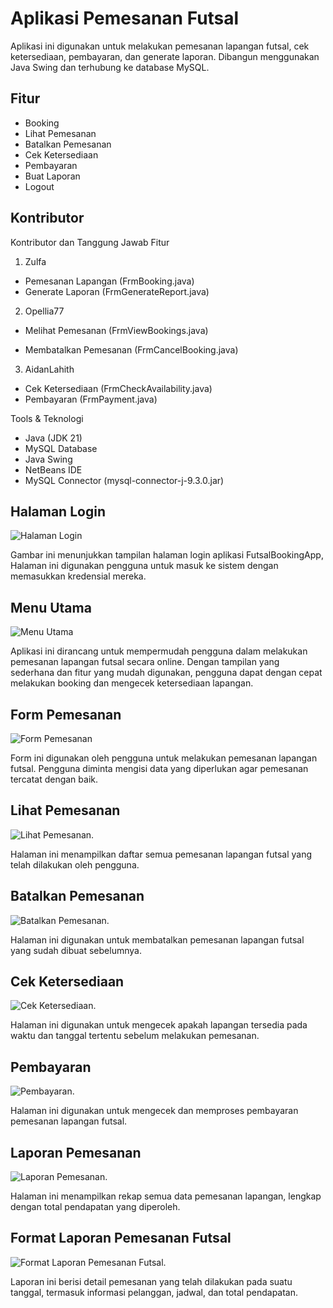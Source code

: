# Aplikasi Pemesanan Futsal

Aplikasi ini digunakan untuk melakukan pemesanan lapangan futsal, cek ketersediaan, pembayaran, dan generate laporan. Dibangun menggunakan Java Swing dan terhubung ke database MySQL.

## Fitur
- Booking
- Lihat Pemesanan
- Batalkan Pemesanan
- Cek Ketersediaan
- Pembayaran
- Buat Laporan
- Logout

## Kontributor
Kontributor dan Tanggung Jawab Fitur
1. Zulfa
- Pemesanan Lapangan (FrmBooking.java)
- Generate Laporan (FrmGenerateReport.java)

2. Opellia77
- Melihat Pemesanan (FrmViewBookings.java)

- Membatalkan Pemesanan (FrmCancelBooking.java)

3. AidanLahith
- Cek Ketersediaan (FrmCheckAvailability.java)
- Pembayaran (FrmPayment.java)

Tools & Teknologi
- Java (JDK 21)
- MySQL Database
- Java Swing
- NetBeans IDE
- MySQL Connector (mysql-connector-j-9.3.0.jar)

## Halaman Login
![Halaman Login](src/futsalbookingapp/WhatsApp-Image-2025-05-24-at-17-41-12-edf3e378.jpg)

Gambar ini menunjukkan tampilan halaman login aplikasi FutsalBookingApp, Halaman ini digunakan pengguna untuk masuk ke sistem dengan memasukkan kredensial mereka.

## Menu Utama
![Menu Utama](src/futsalbookingapp/WhatsApp-Image-2025-05-24-at-17.41.39-a45da029.jpg)

Aplikasi ini dirancang untuk mempermudah pengguna dalam melakukan pemesanan lapangan futsal secara online. Dengan tampilan yang sederhana dan fitur yang mudah digunakan, pengguna dapat dengan cepat melakukan booking dan mengecek ketersediaan lapangan.

## Form Pemesanan
![Form Pemesanan](src/futsalbookingapp/WhatsApp-Image-2025-05-24-at-17.41.56-24a0b6f1.jpg)

Form ini digunakan oleh pengguna untuk melakukan pemesanan lapangan futsal. Pengguna diminta mengisi data yang diperlukan agar pemesanan tercatat dengan baik.

## Lihat Pemesanan
![Lihat Pemesanan](src/futsalbookingapp/WhatsApp-Image-2025-05-24-at-7.44.12_df4a1c09.jpg).

Halaman ini menampilkan daftar semua pemesanan lapangan futsal yang telah dilakukan oleh pengguna.

## Batalkan Pemesanan
![Batalkan Pemesanan](src/futsalbookingapp/WhatsApp-Image-2025-05-24-at-17.44.27_9433fa61.jpg).

Halaman ini digunakan untuk membatalkan pemesanan lapangan futsal yang sudah dibuat sebelumnya.

## Cek Ketersediaan
![Cek Ketersediaan](src/futsalbookingapp/WhatsApp-Image-2025-05-24-at-17.44.42_3c8810cd.jpg).

Halaman ini digunakan untuk mengecek apakah lapangan tersedia pada waktu dan tanggal tertentu sebelum melakukan pemesanan.

## Pembayaran
![Pembayaran](src/futsalbookingapp/WhatsApp-Image-2025-05-24-at-17.44.58_ed6cb086.jpg).

Halaman ini digunakan untuk mengecek dan memproses pembayaran pemesanan lapangan futsal.

## Laporan Pemesanan
![Laporan Pemesanan](src/futsalbookingapp/WhatsApp-Image-2025-05-24-at-17.45.19_5ad168da.jpg).

Halaman ini menampilkan rekap semua data pemesanan lapangan, lengkap dengan total pendapatan yang diperoleh.

## Format Laporan Pemesanan Futsal
![Format Laporan Pemesanan Futsal](src/futsalbookingapp/WhatsApp-Image-2025-05-24-at-17.46.19_f9edfdf1.jpg).

Laporan ini berisi detail pemesanan yang telah dilakukan pada suatu tanggal, termasuk informasi pelanggan, jadwal, dan total pendapatan.
